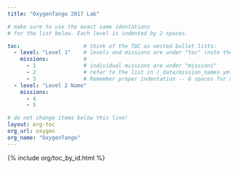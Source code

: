 ```yaml
---
title: "OxygenTango 2017 Lab"

# make sure to use the exact same identations
# for the list below. Each level is indented by 2 spaces.

toc:                    # think of the TOC as nested bullet lists:
  - level: "Level 1"    # levels and missions are under "toc" (note the dash!)
    missions:           # 
      - 1               # individual missions are under "missions"
      - 2               # refer to the list in /_data/mission_names.yml
      - 3               # Remember proper indentation -- 6 spaces for missions!
  - level: "Level 2 Name"
    missions:
      - 4
      - 5

# do not change items below this line!
layout: org-toc
org_url: oxygen
org_name: "OxygenTango"
---
```


{% include org/toc_by_id.html %}
